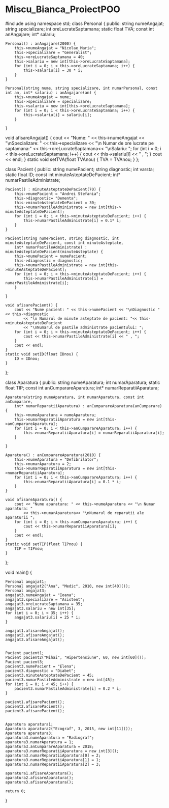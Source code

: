 # Miscu_Bianca_ProiectPOO
#include <iostream>
using namespace std;
class Personal {
public:
	string numeAngajat;
	string specializare;
	int oreLucrateSaptamana;
	static float TVA;
	const int anAngajare;
	int* salariu;

	Personal() : anAngajare(2000) {
		this->numeAngajat = "Nicolae Maria";
		this->specializare = "Generalist";
		this->oreLucrateSaptamana = 40;
		this->salariu = new int[this->oreLucrateSaptamana];
		for (int i = 0; i < this->oreLucrateSaptamana; i++) {
			this->salariu[i] = 30 * i;
		}
	}

	Personal(string nume, string specializare, int numarPersonal, const int an, int* salariu) : anAngajare(an) {
		this->numeAngajat = nume;
		this->specializare = specializare;
		this->salariu = new int[this->oreLucrateSaptamana];
		for (int i = 0; i < this->oreLucrateSaptamana; i++) {
			this->salariu[i] = salariu[i];
		}

	}

void afisareAngajat() {
	cout << "Nume: " << this->numeAngajat << "\nSpecializare: " << this->specializare << "\n Numar de ore lucrate pe saptamana:" 
		<< this->oreLucrateSaptamana<< "\nSalariu: ";
	for (int i = 0; i < this->oreLucrateSaptamana; i++) {
		cout << this->salariu[i] << " , ";
	}
	cout << endl;
}
static void setTVA(float TVAnou) {
	TVA = TVAnou;
}
};

class Pacient {
public:
	string numePacient;
	string diagnostic;
	int varsta;
	static float ID;
	const int minuteAsteptateDePacient;
	int* numarPastileAdministrate;

	Pacient() : minuteAsteptateDePacient(70) {
		this->numePacient = "Andrei Stefania";
		this->diagnostic= "Dementa";
		this->minuteAsteptateDePacient = 30;
		this->numarPastileAdministrate = new int[this-> minuteAsteptateDePacient];
		for (int i = 0; i < this->minuteAsteptateDePacient; i++) {
			this->numarPastileAdministrate[i] = 0.1* i;
		}
	}

	Pacient(string numePacient, string diagnostic, int minuteAsteptateDePacient, const int minuteAsteptate, 
		int* numarPastileAdministrate) : minuteAsteptateDePacient(minuteAsteptate) {
		this->numePacient = numePacient;
		this->diagnostic = diagnostic;
		this->numarPastileAdministrate = new int[this->minuteAsteptateDePacient];
		for (int i = 0; i < this->minuteAsteptateDePacient; i++) {
			this->numarPastileAdministrate[i] = numarPastileAdministrate[i];
		}

	}

	void afisarePacient() {
		cout << "Nume pacient: " << this->numePacient << "\nDiagnostic " << this->diagnostic 
			<< "\n Numarul de minute asteptate de pacient: "<< this->minuteAsteptateDePacient 
			<< "\nNumarul de pastile administrate pacientului: ";
		for (int i = 0; i < this->minuteAsteptateDePacient; i++) {
			cout << this->numarPastileAdministrate[i] << " , ";
		}
		cout << endl;
	}
	static void setID(float IDnou) {
		ID = IDnou;
	}
};

class Aparatura {
public:
	string numeAparatura;
	int numarAparatura;
	static float TIP;
	const int anCumparareAparatura;
	int* numarReparatiiAparatura;

	Aparatura(string numeAparatura, int numarAparatura, const int anCumparare,
		int* numarReparatiiAparatura) : anCumparareAparatura(anCumparare) {
		this->numeAparatura = numeAparatura;
		this->numarReparatiiAparatura = new int[this->anCumparareAparatura];
		for (int i = 0; i < this->anCumparareAparatura; i++) {
			this->numarReparatiiAparatura[i] = numarReparatiiAparatura[i];
		}

	}

	Aparatura() : anCumparareAparatura(2010) {
		this->numeAparatura = "Defibrilator";
		this->numarAparatura = 2;
		this->numarReparatiiAparatura = new int[this->numarReparatiiAparatura];
		for (int i = 0; i < this->anCumparareAparatura; i++) {
			this->numarReparatiiAparatura[i] = 0.1 * i;
		}
	}

	void afisareAparatura() {
		cout << "Nume aparatura: " << this->numeAparatura << "\n Numar aparatura: " 
			<< this->numarAparatura<< "\nNumarul de reparatii ale aparaturii ";
		for (int i = 0; i < this->anCumparareAparatura; i++) {
			cout << this->numarReparatiiAparatura[i];
		}
		cout << endl;
	}
	static void setTIP(float TIPnou) {
		TIP = TIPnou;
	}
};

void main() {
	
	Personal angajat1;  
	Personal angajat2("Ana", "Medic", 2010, new int[40]());  
	Personal angajat3;
	angajat3.numeAngajat = "Ioana";
	angajat3.specializare = "Asistent";
	angajat3.oreLucrateSaptamana = 35;
	angajat3.salariu = new int[35];
	for (int i = 0; i < 35; i++) {
		angajat3.salariu[i] = 25 * i;
	}

	angajat1.afisareAngajat();
	angajat2.afisareAngajat();
	angajat3.afisareAngajat();


	Pacient pacient1;  
	Pacient pacient2("Mihai", "Hipertensiune", 60, new int[60]());  
	Pacient pacient3;
	pacient3.numePacient = "Elena";
	pacient3.diagnostic = "Diabet";
	pacient3.minuteAsteptateDePacient = 45;
	pacient3.numarPastileAdministrate = new int[45];
	for (int i = 0; i < 45; i++) {
		pacient3.numarPastileAdministrate[i] = 0.2 * i;
	}

	pacient1.afisarePacient();
	pacient2.afisarePacient();
	pacient3.afisarePacient();

	
	Aparatura aparatura1;  
	Aparatura aparatura2("Ecograf", 3, 2015, new int[11]());  
	Aparatura aparatura3;
	aparatura3.numeAparatura = "Radiograf";
	aparatura3.numarAparatura = 1;
	aparatura3.anCumparareAparatura = 2018;
	aparatura3.numarReparatiiAparatura = new int[3]();
	aparatura3.numarReparatiiAparatura[0] = 2;
	aparatura3.numarReparatiiAparatura[1] = 1;
	aparatura3.numarReparatiiAparatura[2] = 3;

	aparatura1.afisareAparatura();
	aparatura2.afisareAparatura();
	aparatura3.afisareAparatura();

	return 0;
}
